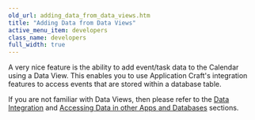 ```yaml
---
old_url: adding_data_from_data_views.htm
title: "Adding Data from Data Views"
active_menu_item: developers
class_name: developers
full_width: true
---
```



A very nice feature is the ability to add event/task data to the Calendar using a Data View. This enables you to use Application Craft's integration features to access events that are stored within a database table.

If you are not familiar with Data Views, then please refer to the [Data Integration](/developers/documentation/product-guide/advanced-features/data-integration-reporting-dashboards/) and [Accessing Data in other Apps and Databases](/developers/documentation/product-guide/advanced-features/accessing-data-in-other-apps-databases-and-apis/) sections.

